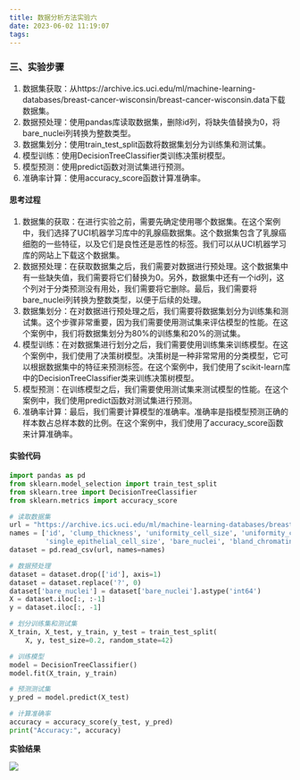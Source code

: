 ```yaml
---
title: 数据分析方法实验六
date: 2023-06-02 11:19:07
tags:
---
```


### 三、实验步骤

1. 数据集获取：从https://archive.ics.uci.edu/ml/machine-learning-databases/breast-cancer-wisconsin/breast-cancer-wisconsin.data下载数据集。
2. 数据预处理：使用pandas库读取数据集，删除id列，将缺失值替换为0，将bare_nuclei列转换为整数类型。
3. 数据集划分：使用train_test_split函数将数据集划分为训练集和测试集。
4. 模型训练：使用DecisionTreeClassifier类训练决策树模型。
5. 模型预测：使用predict函数对测试集进行预测。
6. 准确率计算：使用accuracy_score函数计算准确率。

#### 思考过程

1. 数据集的获取：在进行实验之前，需要先确定使用哪个数据集。在这个案例中，我们选择了UCI机器学习库中的乳腺癌数据集。这个数据集包含了乳腺癌细胞的一些特征，以及它们是良性还是恶性的标签。我们可以从UCI机器学习库的网站上下载这个数据集。
2. 数据预处理：在获取数据集之后，我们需要对数据进行预处理。这个数据集中有一些缺失值，我们需要将它们替换为0。另外，数据集中还有一个id列，这个列对于分类预测没有用处，我们需要将它删除。最后，我们需要将bare_nuclei列转换为整数类型，以便于后续的处理。
3. 数据集划分：在对数据进行预处理之后，我们需要将数据集划分为训练集和测试集。这个步骤非常重要，因为我们需要使用测试集来评估模型的性能。在这个案例中，我们将数据集划分为80%的训练集和20%的测试集。
4. 模型训练：在对数据集进行划分之后，我们需要使用训练集来训练模型。在这个案例中，我们使用了决策树模型。决策树是一种非常常用的分类模型，它可以根据数据集中的特征来预测标签。在这个案例中，我们使用了scikit-learn库中的DecisionTreeClassifier类来训练决策树模型。
5. 模型预测：在训练模型之后，我们需要使用测试集来测试模型的性能。在这个案例中，我们使用predict函数对测试集进行预测。
6. 准确率计算：最后，我们需要计算模型的准确率。准确率是指模型预测正确的样本数占总样本数的比例。在这个案例中，我们使用了accuracy_score函数来计算准确率。

#### 实验代码

```python
import pandas as pd
from sklearn.model_selection import train_test_split
from sklearn.tree import DecisionTreeClassifier
from sklearn.metrics import accuracy_score

# 读取数据集
url = "https://archive.ics.uci.edu/ml/machine-learning-databases/breast-cancer-wisconsin/breast-cancer-wisconsin.data"
names = ['id', 'clump_thickness', 'uniformity_cell_size', 'uniformity_cell_shape', 'marginal_adhesion',
         'single_epithelial_cell_size', 'bare_nuclei', 'bland_chromatin', 'normal_nucleoli', 'mitoses', 'class']
dataset = pd.read_csv(url, names=names)

# 数据预处理
dataset = dataset.drop(['id'], axis=1)
dataset = dataset.replace('?', 0)
dataset['bare_nuclei'] = dataset['bare_nuclei'].astype('int64')
X = dataset.iloc[:, :-1]
y = dataset.iloc[:, -1]

# 划分训练集和测试集
X_train, X_test, y_train, y_test = train_test_split(
    X, y, test_size=0.2, random_state=42)

# 训练模型
model = DecisionTreeClassifier()
model.fit(X_train, y_train)

# 预测测试集
y_pred = model.predict(X_test)

# 计算准确率
accuracy = accuracy_score(y_test, y_pred)
print("Accuracy:", accuracy)

```

**实验结果**

![](https://124newblog-1309411887.cos.ap-nanjing.myqcloud.com/images/202306021132027.png)
